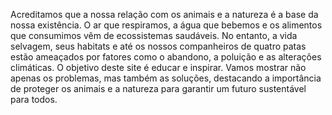 Acreditamos que a nossa relação com os animais e a natureza é a base da nossa existência. O ar que respiramos, a água que bebemos e os alimentos que consumimos vêm de ecossistemas saudáveis. No entanto, a vida selvagem, seus habitats e até os nossos companheiros de quatro patas estão ameaçados por fatores como o abandono, a poluição e as alterações climáticas.
O objetivo deste site é educar e inspirar. Vamos mostrar não apenas os problemas, mas também as soluções, destacando a importância de proteger os animais e a natureza para garantir um futuro sustentável para todos.
